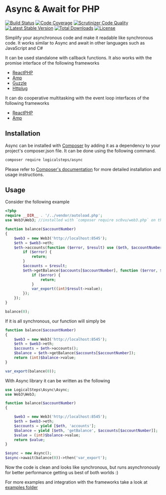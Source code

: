 # Async & Await for PHP

[![Build Status](https://travis-ci.org/logicalsteps/async.svg?branch=master)](https://travis-ci.org/logicalsteps/async)
[![Code Coverage](https://scrutinizer-ci.com/g/logicalsteps/async/badges/coverage.png?b=master)](https://scrutinizer-ci.com/g/logicalsteps/async/?branch=master)
[![Scrutinizer Code Quality](https://scrutinizer-ci.com/g/logicalsteps/async/badges/quality-score.png?b=master)](https://scrutinizer-ci.com/g/logicalsteps/async/?branch=master)
[![Latest Stable Version](https://poser.pugx.org/logicalsteps/async/v/stable.svg)](https://packagist.org/packages/logicalsteps/async)
[![Total Downloads](https://poser.pugx.org/logicalsteps/async/downloads.svg)](https://packagist.org/packages/logicalsteps/async)
[![License](https://poser.pugx.org/logicalsteps/async/license.svg)](https://packagist.org/packages/logicalsteps/async)

Simplify your asynchronous code and make it readable like synchronous code. It works similar to Async and await in other 
languages such as JavaScript and C#

It can be used standalone with callback functions. It also works with the promise interface of the following frameworks
 - [ReactPHP](https://github.com/reactphp/promise)
 - [Amp](https://amphp.org/amp/promises/)
 - [Guzzle](https://github.com/guzzle/promises)
 - [Httplug](https://github.com/php-http/promise)
 

It can do cooperative multitasking with the event loop interfaces of the following frameworks
 - [ReactPHP](https://github.com/reactphp/event-loop)
 - [Amp](https://amphp.org/amp/event-loop/)

## Installation

Async can be installed with [Composer](http://getcomposer.org)
by adding it as a dependency to your project's composer.json file. It can be done using the following command.

```bash
composer require logicalsteps/async
```

Please refer to [Composer's documentation](https://github.com/composer/composer/blob/master/doc/00-intro.md#introduction)
for more detailed installation and usage instructions.

## Usage

Consider the following example
 
```php
<?php
require __DIR__ . '/../vendor/autoload.php';
use Web3\Web3; //installed with `composer require sc0vu/web3.php` on the commandline

function balance($accountNumber)
{
    $web3 = new Web3('http://localhost:8545');
    $eth = $web3->eth;
    $eth->accounts(function ($error, $result) use ($eth, $accountNumber) {
        if ($error) {
            return;
        }
        $accounts = $result;
        $eth->getBalance($accounts[$accountNumber], function ($error, $result) {
            if ($error) {
                return;
            }
            var_export((int)$result->value);
        });
    });
}

balance(0);
```

If it is all synchronous, our function will simply be

```php
function balance($accountNumber)
{
    $web3 = new Web3('http://localhost:8545');
    $eth = $web3->eth;
    $accounts = $eth->accounts();
    $balance = $eth->getBalance($accounts[$accountNumber]);
    return (int)$balance->value;
}

var_export(balance(0));

```

With Async library it can be written as the following

```php
use LogicalSteps\Async\Async;
use Web3\Web3;

function balance($accountNumber)
{

    $web3 = new Web3('http://localhost:8545');
    $eth = $web3->eth;
    $accounts = yield [$eth, 'accounts'];
    $balance = yield [$eth, 'getBalance', $accounts[$accountNumber]];
    $value = (int)$balance->value;
    return $value;
}

$async = new Async();
$async->await(balance(0))->then('var_export');
```

Now the code is clean and looks like synchronous, but runs asynchronously for better performance getting us 
best of both worlds :) 

For more examples and integration with the frameworks take a look at [examples folder](examples)